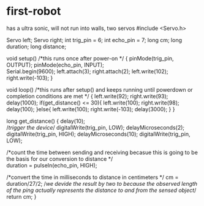first-robot
===========

has a ultra sonic, will not run into walls, two servos
#include <Servo.h>

Servo left;
Servo right;
int trig_pin = 6;
int echo_pin = 7;
long cm;
long duration;
long distance;

void setup()  /*this runs once after power-on */
{
 pinMode(trig_pin, OUTPUT);
 pinMode(echo_pin, INPUT);   
 Serial.begin(9600);
  left.attach(3);
   right.attach(2);
  left.write(102); 
   right.write(-103); 
}


void loop() /*this runs after setup() and keeps running until powerdown or completion conditions are met */ 
{
  left.write(92);
  right.write(93);
  delay(1000);
 if(get_distance() <= 30){
   left.write(100);
   right.write(98);
   delay(100);
 }else{
   left.write(100); 
   right.write(-103); 
   delay(3000);
 }
}

long get_distance()
{
  delay(10);  
  /*trigger the device*/
  digitalWrite(trig_pin, LOW);
  delayMicroseconds(2);
  digitalWrite(trig_pin, HIGH);
  delayMicroseconds(10);
  digitalWrite(trig_pin, LOW);  

/*count the time between sending and receiving becasue this is going to be the basis for our conversion to distance */  
  duration = pulseIn(echo_pin, HIGH);

/*convert the time in milliseconds to distance in centimeters */
  cm = duration/27/2; /*we devide the result by two to because the observed length of the ping actually represents
  the distance to and from the sensed object*/ 
  return cm;
}
